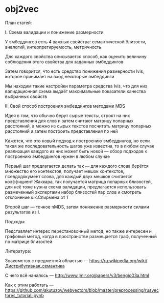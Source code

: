 # obj2vec

План статей:

I. Схема валидации и понижение размерности

У эмбеддингов есть 4 важных свойства: семантической близости, аналогий, интерпретируемость, метричность
 
Для каждого свойства описывается способ, как оценить величину соблюдения этого свойства для заданных эмбеддингов
 
Затем говорится, что есть средство понижения размерности Ivis, которое принимает на вход некоторые эмбеддинги
 
Мы находим такие настройки параметра средства Ivis, что для них валидационная схема выдаёт максимальные показатели качества выбранных свойств
 
 
II. Свой способ построения эмбеддингов методами MDS
 
Идея в том, что обычно берут сырые тексты, строят на них представления для слов и затем считают матрицу попарных расстояний, а можно из сырых текстов посчитать матрицу попарных расстояний и затем построить представления по ней
 
Кажется, что это новый подход к построению эмбеддингов, но если такая же последовательность шагов уже известна, то в любом случае реализация каждого из них может быть новой — обзор подходов к построению эмбеддингов нужен в любом случае
 
Первый шаг предлагается делать так — для каждого слова берётся множество его контекстов, получает мешок контекстов, псевдодокумент слова, для каждый двух мешков считается коэффициент Жаккара, так получается матрица попарных близостей, для неё тоже нужна схема валидации, предлагается использовать размеченный экспертами набор близостей пар слов и смотреть отклонение к.к.Спирмена от 1
 
Второй шаг — точное nMDS, затем понижение размерности силами результатов из I.


Подходы:

Педставляет интерес перестановочный метод, но также интересен и графовый метод, когда в пространстве размещается граф, полученный по матрице близостей


Литература:

Знакомство с предметной областью — https://ru.wikipedia.org/wiki/Дистрибутивная_семантика
 
С чего всё началось — http://www.jmlr.org/papers/v3/bengio03a.html
 
Как с этим работать — https://github.com/akutuzov/webvectors/blob/master/preprocessing/rusvectores_tutorial.ipynb
